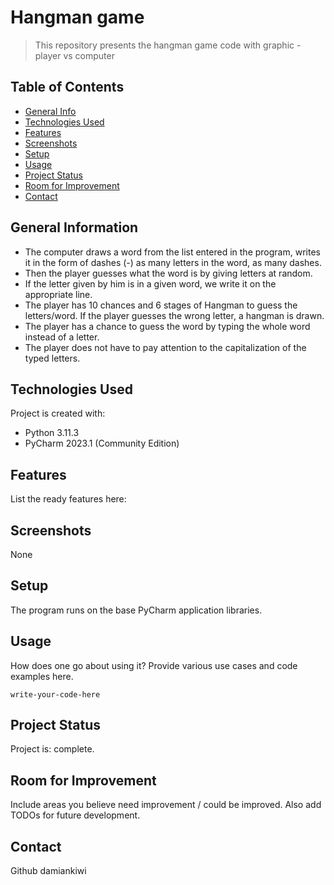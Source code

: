 # Hangman game
> This repository presents the hangman game code with graphic - player vs computer

## Table of Contents
* [General Info](#general-information)
* [Technologies Used](#technologies-used)
* [Features](#features)
* [Screenshots](#screenshots)
* [Setup](#setup)
* [Usage](#usage)
* [Project Status](#project-status)
* [Room for Improvement](#room-for-improvement)
* [Contact](#contact)
<!-- * [License](#license) -->


## General Information
- The computer draws a word from the list entered in the program, writes it in the form of dashes (-) as many letters in the word, as many dashes. 
- Then the player guesses what the word is by giving letters at random. 
- If the letter given by him is in a given word, we write it on the appropriate line. 
- The player has 10 chances and 6 stages of Hangman to guess the letters/word. If the player guesses the wrong letter, a hangman is drawn.
- The player has a chance to guess the word by typing the whole word instead of a letter.
- The player does not have to pay attention to the capitalization of the typed letters.


## Technologies Used
Project is created with:
* Python 3.11.3
* PyCharm 2023.1 (Community Edition)


## Features
List the ready features here:

## Screenshots
None

## Setup
The program runs on the base PyCharm application libraries.


## Usage
How does one go about using it?
Provide various use cases and code examples here.

`write-your-code-here`


## Project Status
Project is: complete.

## Room for Improvement
Include areas you believe need improvement / could be improved. Also add TODOs for future development.

## Contact
Github damiankiwi